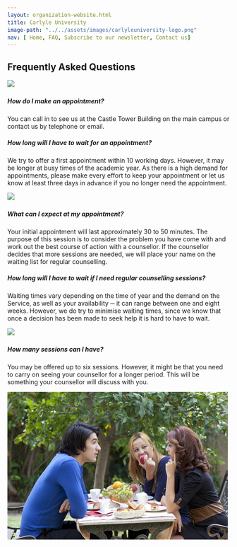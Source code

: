 ```yaml
---
layout: organization-website.html
title: Carlyle University
image-path: "../../assets/images/carlyleuniversity-logo.png"
nav: [ Home, FAQ, Subscribe to our newsletter, Contact us]
---
```

## Frequently Asked Questions

![](../../assets/images/carlyleuniversity1.jpg)

##### **How do I make an appointment?**

You can call in to see us at the Castle Tower Building on the main campus or contact us by telephone or email.

##### **How long will I have to wait for an appointment?**

We try to offer a first appointment within 10 working days. However, it may be longer at busy times of the academic year. As there is a high demand for appointments, please make every effort to keep your appointment or let us know at least three days in advance if you no longer need the appointment.

![](../../assets/images/carlyleuniversity2.jpg)

##### **What can I expect at my appointment?**

Your initial appointment will last approximately 30 to 50 minutes. The purpose of this session is to consider the problem you have come with and work out the best course of action with a counsellor. If the counsellor decides that more sessions are needed, we will place your name on the waiting list for regular counselling.

##### **How long will I have to wait if I need regular counselling sessions?**

Waiting times vary depending on the time of year and the demand on the Service, as well as your availability ─ it can range between one and eight weeks. However, we do try to minimise waiting times, since we know that once a decision has been made to seek help it is hard to have to wait.

![](../../assets/images/carlyleuniversity3.jpg)

##### **How many sessions can I have?**

You may be offered up to six sessions. However, it might be that you need to carry on seeing your counsellor for a longer period. This will be something your counsellor will discuss with you.

![](../../assets/images/carlyleuniversity4.jpg)
